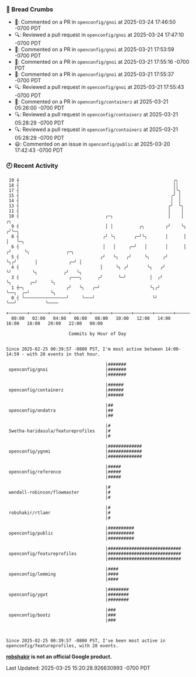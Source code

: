 ### 🍞 Bread Crumbs

 * 💬: Commented on a PR in  `openconfig/gnoi` at 2025-03-24 17:46:50 -0700 PDT
 * 🔍: Reviewed a pull request in  `openconfig/gnoi` at 2025-03-24 17:47:10 -0700 PDT
 * 💬: Commented on a PR in  `openconfig/gnoi` at 2025-03-21 17:53:59 -0700 PDT
 * 💬: Commented on a PR in  `openconfig/gnoi` at 2025-03-21 17:55:16 -0700 PDT
 * 💬: Commented on a PR in  `openconfig/gnoi` at 2025-03-21 17:55:37 -0700 PDT
 * 🔍: Reviewed a pull request in  `openconfig/gnoi` at 2025-03-21 17:55:43 -0700 PDT
 * 💬: Commented on a PR in  `openconfig/containerz` at 2025-03-21 05:26:00 -0700 PDT
 * 🔍: Reviewed a pull request in  `openconfig/containerz` at 2025-03-21 05:28:29 -0700 PDT
 * 🔍: Reviewed a pull request in  `openconfig/containerz` at 2025-03-21 05:28:29 -0700 PDT
 * 😃: Commented on an issue in `openconfig/public` at 2025-03-20 17:42:43 -0700 PDT

### 🕘 Recent Activity
```
 19 ┼                                                           ╭╮
 18 ┤                                                           ││
 17 ┤                                                           │╰╮
 15 ┤                                                          ╭╯ │
 14 ┤                                                          │  │
 13 ┤                                                         ╭╯  ╰╮
 11 ┤                                                         │    │
 10 ┤                                 ╭─╮                     │    │     ╭╮
  9 ┤                                 │ │          ╭╮        ╭╯    ╰╮   ╭╯╰─╮
  8 ┤                                ╭╯ ╰╮       ╭─╯╰╮       │      │   │   ╰─╮
  6 ┤                                │   │     ╭─╯   │       │      │  ╭╯     ╰╮              ╭─╮
  5 ┤                               ╭╯   ╰╮   ╭╯     ╰╮     ╭╯      ╰╮╭╯       │            ╭─╯ │
  4 ┤                               │     ╰╮ ╭╯       ╰╮   ╭╯        ╰╯        ╰╮          ╭╯   ╰╮
  3 ┤                   ╭───╮      ╭╯      ╰─╯         │  ╭╯                    ╰╮       ╭─╯     ╰╮
  1 ┼─╮                ╭╯   ╰╮   ╭─╯                   ╰╮╭╯                      ╰──╮  ╭─╯        ╰╮
  0 ┤ ╰────────────────╯     ╰───╯                      ╰╯                          ╰──╯           ╰────
    +───────+───────+───────+───────+───────+───────+───────+───────+───────+───────+───────+───────+────
  00:00   02:00   04:00   06:00   08:00   10:00   12:00   14:00   16:00   18:00   20:00   22:00   00:00   

						Commits by Hour of Day


Since 2025-02-25 00:39:57 -0800 PST, I'm most active between 14:00-14:59 - with 20 events in that hour.

```



```
                                      |#######
 openconfig/gnoi                      |#######
                                      |#######

                                      |######
 openconfig/containerz                |######
                                      |######

                                      |##
 openconfig/ondatra                   |##
                                      |##

                                      |#
 Swetha-haridasula/featureprofiles    |#
                                      |#

                                      |#############
 openconfig/ygnmi                     |#############
                                      |#############

                                      |#####
 openconfig/reference                 |#####
                                      |#####

                                      |#
 wendall-robinson/flowmaster          |#
                                      |#

                                      |#
 robshakir/rtlamr                     |#
                                      |#

                                      |##########
 openconfig/public                    |##########
                                      |##########

                                      |############################
 openconfig/featureprofiles           |############################
                                      |############################

                                      |####
 openconfig/lemming                   |####
                                      |####

                                      |########
 openconfig/ygot                      |########
                                      |########

                                      |###
 openconfig/bootz                     |###
                                      |###



Since 2025-02-25 00:39:57 -0800 PST, I've been most active in openconfig/featureprofiles, with 28 events.

```
**[robshakir](mailto:robjs@google.com) is not an official Google product.**  


Last Updated: 2025-03-25 15:20:28.926630993 -0700 PDT

